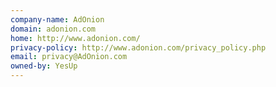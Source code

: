 ```yaml
---
company-name: AdOnion
domain: adonion.com
home: http://www.adonion.com/
privacy-policy: http://www.adonion.com/privacy_policy.php
email: privacy@AdOnion.com
owned-by: YesUp
---
```




